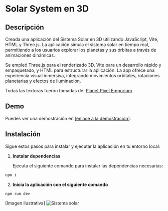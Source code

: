# Solar System en 3D

## Descripción

Creada una aplicación del Sistema Solar en 3D utilizando JavaScript, Vite, HTML y Three.js. La aplicación simula el sistema solar en tiempo real, permitiendo a los usuarios explorar los planetas y sus órbitas a través de animaciones dinámicas. 

Se empleó Three.js para el renderizado 3D, Vite para un desarrollo rápido y empaquetado, y HTML para estructurar la aplicación. La app ofrece una experiencia visual inmersiva, integrando movimientos orbitales, rotaciones planetarias y efectos de iluminación.

Todas las texturas fueron tomadas de: [Planet Pixel Emporium](https://planetpixelemporium.com/planets.html)

## Demo

Puedes ver una demostración en [[enlace a la demostración](https://drive.google.com/file/d/1XgLFw0tzvK_JQG8JltMOj22CvVDNUlA9/view?usp=sharing)].

## Instalación

Sigue estos pasos para instalar y ejecutar la aplicación en tu entorno local:

1. **Instalar dependencias**

   Ejecuta el siguiente comando para instalar las dependencias necesarias:

```sh
npm i
```

2. **Inicia la aplicación con el siguiente comando**

```sh
npm run dev
```

[Imagen ilustrativa]
<img data-attachment-id="512" data-permalink="https://hage968.com/portfolio/solar-system-gif-project/solar_system/" data-orig-file="https://hage968.com/wp-content/uploads/2020/01/solar_system.gif" data-orig-size="900,455" data-comments-opened="1" data-image-meta="{&quot;aperture&quot;:&quot;0&quot;,&quot;credit&quot;:&quot;&quot;,&quot;camera&quot;:&quot;&quot;,&quot;caption&quot;:&quot;&quot;,&quot;created_timestamp&quot;:&quot;0&quot;,&quot;copyright&quot;:&quot;&quot;,&quot;focal_length&quot;:&quot;0&quot;,&quot;iso&quot;:&quot;0&quot;,&quot;shutter_speed&quot;:&quot;0&quot;,&quot;title&quot;:&quot;&quot;,&quot;orientation&quot;:&quot;0&quot;}" data-image-title="Solar_System" data-image-description="" data-image-caption="" data-medium-file="https://hage968.com/wp-content/uploads/2020/01/solar_system.gif?w=300" data-large-file="https://hage968.com/wp-content/uploads/2020/01/solar_system.gif?w=900" tabindex="0" role="button" class="alignnone size-full wp-image-512" src="https://hage968.com/wp-content/uploads/2020/01/solar_system.gif?w=1100" alt="Sistema solar" srcset="https://hage968.com/wp-content/uploads/2020/01/solar_system.gif 900w, https://hage968.com/wp-content/uploads/2020/01/solar_system.gif?w=150&amp;h=76 150w, https://hage968.com/wp-content/uploads/2020/01/solar_system.gif?w=300&amp;h=152 300w, https://hage968.com/wp-content/uploads/2020/01/solar_system.gif?w=768&amp;h=388 768w" sizes="(max-width: 900px) 100vw, 900px"/>
